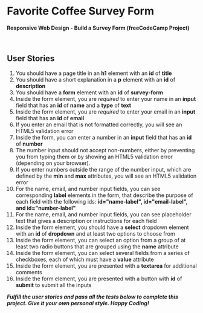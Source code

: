 # Favorite Coffee Survey Form
**Responsive Web Design - Build a Survey Form (freeCodeCamp Project)**

<br>

## User Stories
1. You should have a page title in an **h1** element with an **id** of **title**
2. You should have a short explanation in a **p** element with an **id** of **description**
3. You should have a **form** element with an **id** of **survey-form**
4. Inside the form element, you are *required* to enter your name in an **input** field that has an **id** of **name** and a **type** of **text**
5. Inside the form element, you are *required* to enter your email in an **input** field that has an **id** of **email**
6. If you enter an email that is not formatted correctly, you will see an HTML5 validation error
7. Inside the form, you can enter a number in an **input** field that has an **id** of **number**
8. The number input should not accept non-numbers, either by preventing you from typing them or by showing an HTML5 validation error (depending on your browser).
9. If you enter numbers outside the range of the number input, which are defined by the **min** and **max** attributes, you will see an HTML5 validation error
10. For the name, email, and number input fields, you can see corresponding **label** elements in the form, that describe the purpose of each field with the following ids: **id="name-label", id="email-label", and id="number-label"**
11. For the name, email, and number input fields, you can see placeholder text that gives a description or instructions for each field
12. Inside the form element, you should have a **select** dropdown element with an **id** of **dropdown** and at least two options to choose from
13. Inside the form element, you can select an option from a group of at least two radio buttons that are grouped using the **name** attribute
14. Inside the form element, you can select several fields from a series of checkboxes, each of which must have a **value** attribute
15. Inside the form element, you are presented with a **textarea** for additional comments
16. Inside the form element, you are presented with a button with **id** of **submit** to submit all the inputs

***Fulfill the user stories and pass all the tests below to complete this project. Give it your own personal style. Happy Coding!***

